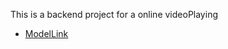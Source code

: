 This is a backend project for a online videoPlaying

- [ModelLink](https://app.eraser.io/workspace/YtPqZ1VogxGy1jzIDkzj)
